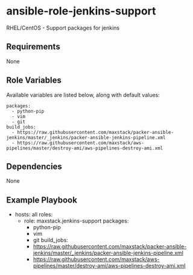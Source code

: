 # ansible-role-jenkins-support

RHEL/CentOS - Support packages for jenkins

## Requirements

None

## Role Variables

Available variables are listed below, along with default values:

    packages:
      - python-pip
      - vim
      - git
    build_jobs:
      - https://raw.githubusercontent.com/maxstack/packer-ansible-jenkins/master/_jenkins/packer-ansible-jenkins-pipeline.xml
      - https://raw.githubusercontent.com/maxstack/aws-pipelines/master/destroy-ami/aws-pipelines-destroy-ami.xml


## Dependencies

None

## Example Playbook

- hosts: all
  roles:
    - role: maxstack.jenkins-support
      packages:
        - python-pip
        - vim
        - git
      build_jobs:
        - https://raw.githubusercontent.com/maxstack/packer-ansible-jenkins/master/_jenkins/packer-ansible-jenkins-pipeline.xml
        - https://raw.githubusercontent.com/maxstack/aws-pipelines/master/destroy-ami/aws-pipelines-destroy-ami.xml

